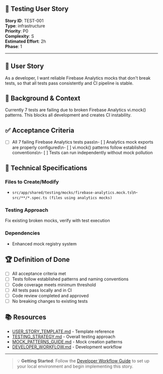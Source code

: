 ## 🧪 Testing User Story

**Story ID**: TEST-001  
**Type**: infrastructure  
**Priority**: P0  
**Complexity**: S  
**Estimated Effort**: 2h  
**Phase**: 1

---

## 🎯 User Story

As a developer, I want reliable Firebase Analytics mocks that don't break tests, so that all tests pass consistently and CI pipeline is stable.

## 📖 Background & Context

Currently 7 tests are failing due to broken Firebase Analytics vi.mock() patterns. This blocks all development and creates CI instability.

## ✅ Acceptance Criteria

- [ ] All 7 failing Firebase Analytics tests pass\n- [ ] Analytics mock exports are properly configured\n- [ ] vi.mock() patterns follow established conventions\n- [ ] Tests can run independently without mock pollution

## 🔧 Technical Specifications

### Files to Create/Modify

- `src/app/shared/testing/mocks/firebase-analytics.mock.ts`\n- `src/**/*.spec.ts (files using analytics mocks)`

### Testing Approach
Fix existing broken mocks, verify with test execution

### Dependencies
- Enhanced mock registry system

## 🏆 Definition of Done

- [ ] All acceptance criteria met
- [ ] Tests follow established patterns and naming conventions
- [ ] Code coverage meets minimum threshold
- [ ] All tests pass locally and in CI
- [ ] Code review completed and approved
- [ ] No breaking changes to existing tests

## 📚 Resources

- [USER_STORY_TEMPLATE.md](./USER_STORY_TEMPLATE.md) - Template reference
- [TESTING_STRATEGY.md](./TESTING_STRATEGY.md) - Overall testing approach  
- [MOCK_PATTERNS_GUIDE.md](./MOCK_PATTERNS_GUIDE.md) - Mock creation patterns
- [DEVELOPER_WORKFLOW.md](./DEVELOPER_WORKFLOW.md) - Development workflow

---

> 💡 **Getting Started**: Follow the [Developer Workflow Guide](./DEVELOPER_WORKFLOW.md) to set up your local environment and begin implementing this story.